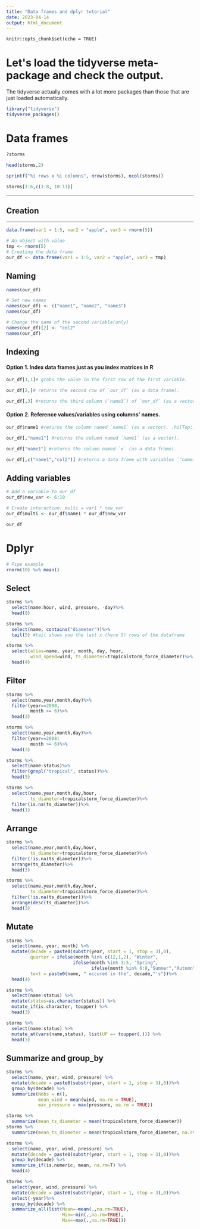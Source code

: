 ```yaml
---
title: "Data frames and dplyr tutorial"
date: 2023-04-14
output: html_document
---
```


```{R, setup, include = F}
knitr::opts_chunk$set(echo = TRUE)
```

# Let's load the tidyverse meta-package and check the output.

The tidyverse actually comes with a lot more packages than those that are just loaded automatically.


```R
library("tidyverse")
tidyverse_packages()
```

# Data frames


```R
?storms
```


```R
head(storms,2)
```


```R
sprintf("%i rows x %i columns", nrow(storms), ncol(storms))
```


```R
storms[1:6,c(1:8, 10:11)]
```
---
## Creation
---

```R
data.frame(var1 = 1:5, var2 = "apple", var3 = rnorm(5))
```


```R
# An object with value
tmp <- rnorm(5)
# Creating the data frame
our_df <- data.frame(var1 = 1:5, var2 = "apple", var3 = tmp)
```

## Naming


```R
names(our_df)
```


```R
# Set new names
names(our_df) <- c("name1", "name2", "name3")
names(our_df)
```


```R
# Change the name of the second variable(only)
names(our_df)[2] <- "col2"
names(our_df)
```

## Indexing
#### Option 1. Index data frames just as you index matrices in R


```R
our_df[1,1]# grabs the value in the first row of the first variable.
```


```R
our_df[2,]# returns the second row of `our_df` (as a data frame).
```


```R
our_df[,3] #returns the third column (`name3`) of `our_df` (as a vector).
```

#### Option 2. Reference values/variables using columns' names.


```R
our_df$name1 #returns the column named `name1` (as a vector). .hi[Top:] `$`
```


```R
our_df[,"name1"] #returns the column named `name1` (as a vector).
```


```R
our_df["name1"] #returns the column named `x` (as a data frame).
```


```R
our_df[,c("name1","col2")] #returns a data frame with variables `"name1"` and `"col2"`
```

## Adding variables


```R
# Add a variable to our_df
our_df$new_var <- 6:10
```


```R
# Create interaction: multi = var1 * new_var
our_df$multi <- our_df$name1 * our_df$new_var
```


```R
our_df
```

# Dplyr


```R
# Pipe example
rnorm(10) %>% mean()
```

## Select


```R
storms %>% 
  select(name:hour, wind, pressure, -day)%>%
  head(8)
```


```R
storms %>% 
  select(name, contains("diameter"))%>%
  tail(5) #tail shows you the last x (here 5) rows of the dataframe
```


```R
storms %>%
  select(alias=name, year, month, day, hour,
         wind_speed=wind, ts_diameter=tropicalstorm_force_diameter)%>%
  head(4) 
```

## Filter


```R
storms %>% 
  select(name,year,month,day)%>%
  filter(year==2008,
         month >= 6)%>%
  head(3)
```


```R
storms %>% 
  select(name,year,month,day)%>%
  filter(year==2008|
         month >= 6)%>%
  head(3)
```


```R
storms %>% 
  select(name:status)%>%
  filter(grepl("tropical", status))%>%
  head(5) 
```


```R
storms %>% 
  select(name,year,month,day,hour,
         ts_diameter=tropicalstorm_force_diameter)%>%
  filter(is.na(ts_diameter))%>%
  head(1)
```

## Arrange


```R
storms %>% 
  select(name,year,month,day,hour,
         ts_diameter=tropicalstorm_force_diameter)%>%
  filter(!is.na(ts_diameter))%>%
  arrange(ts_diameter)%>%
  head(3)
```


```R
storms %>% 
  select(name,year,month,day,hour,
         ts_diameter=tropicalstorm_force_diameter)%>%
  filter(!is.na(ts_diameter))%>%
  arrange(desc(ts_diameter))%>%
  head(3)
```

## Mutate


```R
storms %>% 
  select(name, year, month) %>%
  mutate(decade = paste0(substr(year, start = 1, stop = 3),0),
         quarter = ifelse(month %in% c(12,1,2), "Winter",
                         ifelse(month %in% 3:5, "Spring",
                                ifelse(month %in% 6:8,"Summer","Automn"))),
         text = paste0(name, " occured in the", decade,"'s"))%>%
  head(4)
```


```R
storms %>% 
  select(name:status) %>% 
  mutate(status=as.character(status)) %>% 
  mutate_if(is.character, toupper) %>%
  head(3)
```


```R
storms %>% 
  select(name:status) %>% 
  mutate_at(vars(name,status), list(UP =~ toupper(.))) %>%
  head(3)
```

## Summarize and group_by


```R
storms %>% 
  select(name, year, wind, pressure) %>%
  mutate(decade = paste0(substr(year, start = 1, stop = 3),0))%>%
  group_by(decade) %>% 
  summarize(Nobs = n(),
            mean_wind = mean(wind, na.rm = TRUE),
            max_pressure = max(pressure, na.rm = TRUE))
```


```R
storms %>%
  summarize(mean_ts_diameter = mean(tropicalstorm_force_diameter))
storms %>% 
  summarize(mean_ts_diameter = mean(tropicalstorm_force_diameter, na.rm = TRUE))
```


```R
storms %>% 
  select(name, year, wind, pressure) %>%
  mutate(decade = paste0(substr(year, start = 1, stop = 3),0))%>%
  group_by(decade) %>% 
  summarize_if(is.numeric, mean, na.rm=T) %>%
  head(4)
```


```R
storms %>% 
  select(year, wind, pressure) %>%
  mutate(decade = paste0(substr(year, start = 1, stop = 3),0))%>%
  select(-year)%>%
  group_by(decade) %>% 
  summarize_all(list(Mean=~mean(.,na.rm=TRUE), 
                     Min=~min(.,na.rm=TRUE),
                     Max=~max(.,na.rm=TRUE)))
```

